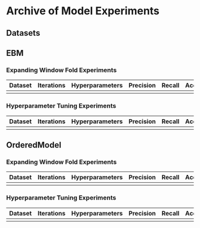 # Archive of Model Experiments

## Datasets

## EBM

### Expanding Window Fold Experiments

| Dataset | Iterations | Hyperparameters | Precision | Recall | Accuracy |
| --- | --- | --- | --- | --- | --- |
| | | | | | |

### Hyperparameter Tuning Experiments

| Dataset | Iterations | Hyperparameters | Precision | Recall | Accuracy |
| --- | --- | --- | --- | --- | --- |
| | | | | | |

## OrderedModel

### Expanding Window Fold Experiments

| Dataset | Iterations | Hyperparameters | Precision | Recall | Accuracy |
| --- | --- | --- | --- | --- | --- |
| | | | | | |

### Hyperparameter Tuning Experiments

| Dataset | Iterations | Hyperparameters | Precision | Recall | Accuracy |
| --- | --- | --- | --- | --- | --- |
| | | | | | |
